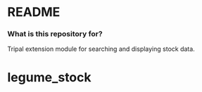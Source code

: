 # README #

### What is this repository for? ###

Tripal extension module for searching and displaying stock data.
# legume_stock
